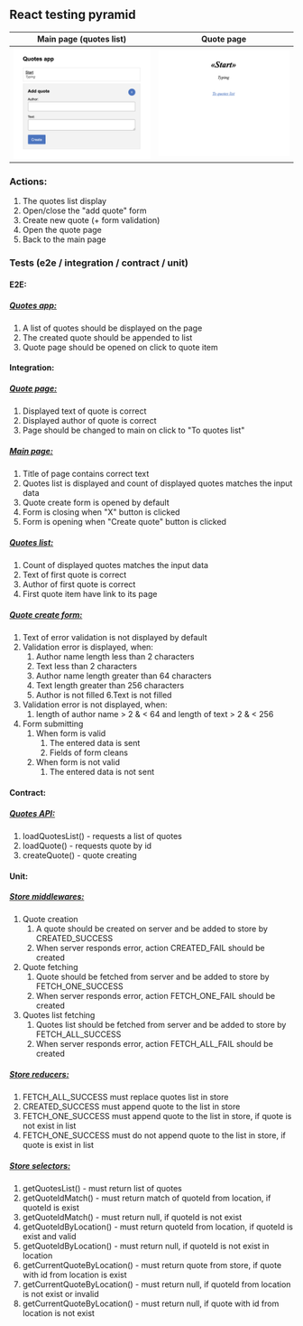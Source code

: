 ## React testing pyramid

|        Main page (quotes list)      |              Quote page               |
| ----------------------------------- | ------------------------------------- |
| ![main page](assets/main_page.png)  | ![quote_page](assets/quote_page.png)  |

### Actions:
1. The quotes list display
2. Open/close the "add quote" form
3. Create new quote (+ form validation)
4. Open the quote page
5. Back to the main page

### Tests (e2e / integration / contract / unit)

#### E2E:

##### [Quotes app:](cypress/integration/app.e2e.ts)

1. A list of quotes should be displayed on the page
2. The created quote should be appended to list
3. Quote page should be opened on click to quote item

#### Integration:

##### [Quote page:](src/components/containers/quotePage/__tests__/quotePage.tsx)
1. Displayed text of quote is correct
2. Displayed author of quote is correct
3. Page should be changed to main on click to "To quotes list"

##### [Main page:](src/components/containers/quotesPage/__tests__/quotesPage.tsx)
1. Title of page contains correct text
2. Quotes list is displayed and count of displayed quotes matches the input data
3. Quote create form is opened by default
4. Form is closing when "X" button is clicked
5. Form is opening when "Create quote" button is clicked

##### [Quotes list:](src/components/pure/quotesList/__tests__/quotesList.tsx)
1. Count of displayed quotes matches the input data
2. Text of first quote is correct
3. Author of first quote is correct
4. First quote item have link to its page

##### [Quote create form:](src/components/pure/quotesList/__tests__/quotesList.tsx)
1. Text of error validation is not displayed by default
2. Validation error is displayed, when:
    1. Author name length less than 2 characters
    2. Text less than 2 characters
    3. Author name length greater than 64 characters
    4. Text length greater than 256 characters
    5. Author is not filled
    6.Text is not filled
3. Validation error is not displayed, when:
    1. length of author name > 2 & < 64 and length of text > 2 & < 256
4. Form submitting
    1. When form is valid
        1. The entered data is sent
        2. Fields of form cleans
    4. When form is not valid
        1. The entered data is not sent

#### Contract:

##### [Quotes API:](src/helpers/quotes/__tests__/quotesHttp.ts)
1. loadQuotesList() - requests a list of quotes
2. loadQuote() - requests quote by id
3. createQuote() - quote creating

#### Unit:

##### [Store middlewares:](src/store/middlewares/__tests__/quotes.ts)
1. Quote creation
    1. A quote should be created on server and be added to store by CREATED_SUCCESS
    2. When server responds error, action CREATED_FAIL should be created
2. Quote fetching
    1. Quote should be fetched from server and be added to store by FETCH_ONE_SUCCESS
    2. When server responds error, action FETCH_ONE_FAIL should be created
3. Quotes list fetching
    1. Quotes list should be fetched from server and be added to store by FETCH_ALL_SUCCESS
    2. When server responds error, action FETCH_ALL_FAIL should be created
    
##### [Store reducers:](src/store/reducers/__tests__/quotes.ts)
1. FETCH_ALL_SUCCESS must replace quotes list in store
2. CREATED_SUCCESS must append quote to the list in store
3. FETCH_ONE_SUCCESS must append quote to the list in store, if quote is not exist in list
4. FETCH_ONE_SUCCESS must do not append quote to the list in store, if quote is exist in list

##### [Store selectors:](src/store/selectors/__tests__/quotes.ts)
1. getQuotesList() - must return list of quotes
2. getQuoteIdMatch() - must return match of quoteId from location, if quoteId is exist
3. getQuoteIdMatch() - must return null, if quoteId is not exist
4. getQuoteIdByLocation() - must return quoteId from location, if quoteId is exist and valid
5. getQuoteIdByLocation() - must return null, if quoteId is not exist in location
6. getCurrentQuoteByLocation() - must return quote from store, if quote with id from location is exist
7. getCurrentQuoteByLocation() - must return null, if quoteId from location is not exist or invalid
8. getCurrentQuoteByLocation() - must return null, if quote with id from location is not exist
